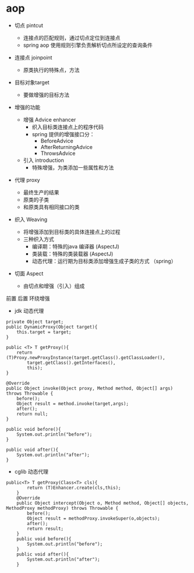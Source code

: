 # aop

- 切点 pintcut
    - 连接点的匹配规则，通过切点定位到连接点
    - spring aop 使用规则引擎负责解析切点所设定的查询条件

- 连接点 joinpoint
    - 原类执行的特殊点，方法

- 目标对象target
    - 要做增强的目标方法

- 增强的功能
    - 增强 Advice enhancer
        - 织入目标类连接点上的程序代码
        - spring 提供的增强接口分：
            - BeforeAdvice
            - AfterReturningAdvice
            - ThrowsAdvice
    - 引入 introduction
        - 特殊增强，为类添加一些属性和方法

- 代理 proxy
    - 最终生产的结果
    - 原类的子类
    - 和原类具有相同接口的类

- 织入 Weaving
    - 将增强添加到目标类的具体连接点上的过程
    - 三种织入方式
        - 编译期：特殊的java 编译器   (AspectJ)
        - 类装载：特殊的类装载器  (AspectJ)
        - 动态代理：运行期为目标类添加增强生成子类的方式  （spring）

- 切面 Aspect
    - 由切点和增强（引入）组成


前置
后置
环绕增强


- jdk 动态代理

```
private Object target;
public DynamicProxy(Object target){
    this.target = target;
}

public <T> T getProxy(){
    return (T)Proxy.newProxyInstance(target.getClass().getClassLoader(),
        target.getClass().getInterfaces(),
        this);
}

@Override
public Object invoke(Object proxy, Method method, Object[] args) throws Throwable {
    before();
    Object result = method.invoke(target,args);
    after();
    return null;
}

public void before(){
    System.out.println("before");
}

public void after(){
    System.out.println("after");
}
```



- cglib 动态代理

```
public<T> T getProxy(Class<T> cls){
        return (T)Enhancer.create(cls,this);
    }
    @Override
    public Object intercept(Object o, Method method, Object[] objects, MethodProxy methodProxy) throws Throwable {
        before();
        Object result = methodProxy.invokeSuper(o,objects);
        after();
        return result;
    }
    public void before(){
        System.out.println("before");
    }
    public void after(){
        System.out.println("after");
    }

```
